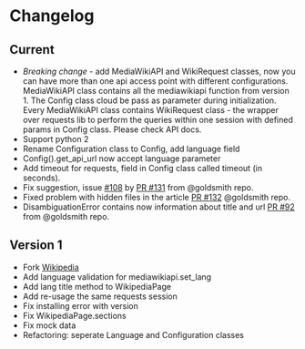 # Changelog

## Current

* *Breaking change* - add MediaWikiAPI and WikiRequest classes, now you can have more than one api access point with different configurations. MediaWikiAPI class contains all the mediawikiapi function from version 1. The Config class cloud be pass  as parameter during initialization. Every MediaWikiAPI class contains WikiRequest class - the wrapper over requests lib to perform the queries within one session with defined params in Config class. Please check API docs.
* Support python 2
* Rename Configuration class to Config, add language field
* Config().get_api_url now accept language parameter
* Add timeout for requests, field in Config class called timeout (in seconds).
* Fix suggestion, issue [#108](https://github.com/goldsmith/Wikipedia/issues/108) by [PR #131](https://github.com/goldsmith/Wikipedia/pull/131) from @goldsmith repo.
* Fixed problem with hidden files in the article [PR #132](https://github.com/goldsmith/Wikipedia/pull/132/files) @goldsmith repo.
* DisambiguationError contains now information about title and url [PR #92](https://github.com/goldsmith/Wikipedia/pull/92) from @goldsmith repo.


## Version 1

* Fork [Wikipedia](https://github.com/goldsmith/Wikipedia)
* Add language validation for mediawikiapi.set_lang
* Add lang title method to WikipediaPage
* Add re-usage the same requests session
* Fix installing error with version
* Fix WikipediaPage.sections
* Fix mock data
* Refactoring: seperate Language and Configuration classes
